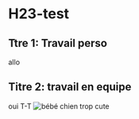 # H23-test
## Ttre 1: Travail perso
allo
## Titre 2: travail en equipe
oui
T-T
<img src="./image.jpeg" alt="bébé chien trop cute" alt="..">

